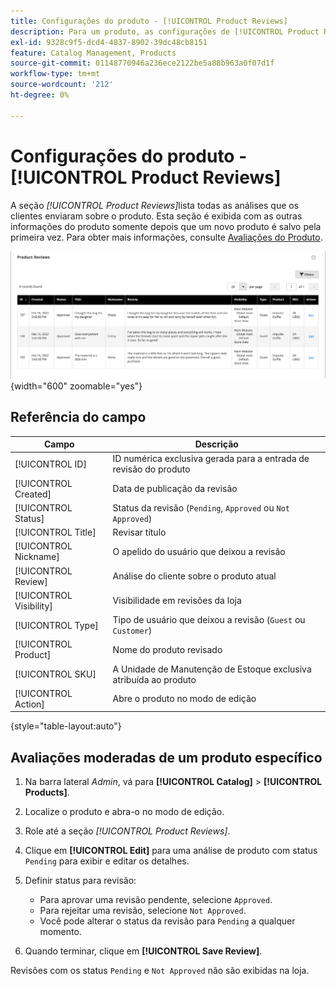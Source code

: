 ```yaml
---
title: Configurações do produto - [!UICONTROL Product Reviews]
description: Para um produto, as configurações de [!UICONTROL Product Reviews] fornecem acesso às revisões enviadas para o produto e editam o status das revisões pendentes.
exl-id: 9328c9f5-dcd4-4837-8902-39dc48cb8151
feature: Catalog Management, Products
source-git-commit: 01148770946a236ece2122be5a88b963a0f07d1f
workflow-type: tm+mt
source-wordcount: '212'
ht-degree: 0%

---
```


# Configurações do produto - [!UICONTROL Product Reviews]

A seção _[!UICONTROL Product Reviews]_&#x200B;lista todas as análises que os clientes enviaram sobre o produto. Esta seção é exibida com as outras informações do produto somente depois que um novo produto é salvo pela primeira vez. Para obter mais informações, consulte [Avaliações do Produto](../merchandising-promotions/product-reviews.md).

![Avaliações do Produto](./assets/product-review.png){width="600" zoomable="yes"}

## Referência do campo

| Campo | Descrição |
|--- |--- |
| [!UICONTROL ID] | ID numérica exclusiva gerada para a entrada de revisão do produto |
| [!UICONTROL Created] | Data de publicação da revisão |
| [!UICONTROL Status] | Status da revisão (`Pending`, `Approved` ou `Not Approved`) |
| [!UICONTROL Title] | Revisar título |
| [!UICONTROL Nickname] | O apelido do usuário que deixou a revisão |
| [!UICONTROL Review] | Análise do cliente sobre o produto atual |
| [!UICONTROL Visibility] | Visibilidade em revisões da loja |
| [!UICONTROL Type] | Tipo de usuário que deixou a revisão (`Guest` ou `Customer`) |
| [!UICONTROL Product] | Nome do produto revisado |
| [!UICONTROL SKU] | A Unidade de Manutenção de Estoque exclusiva atribuída ao produto |
| [!UICONTROL Action] | Abre o produto no modo de edição |

{style="table-layout:auto"}

## Avaliações moderadas de um produto específico

1. Na barra lateral _Admin_, vá para **[!UICONTROL Catalog]** > **[!UICONTROL Products]**.

1. Localize o produto e abra-o no modo de edição.

1. Role até a seção _[!UICONTROL Product Reviews]_.

1. Clique em **[!UICONTROL Edit]** para uma análise de produto com status `Pending` para exibir e editar os detalhes.

1. Definir status para revisão:

   - Para aprovar uma revisão pendente, selecione `Approved`.
   - Para rejeitar uma revisão, selecione `Not Approved`.
   - Você pode alterar o status da revisão para `Pending` a qualquer momento.

1. Quando terminar, clique em **[!UICONTROL Save Review]**.

Revisões com os status `Pending` e `Not Approved` não são exibidas na loja.
